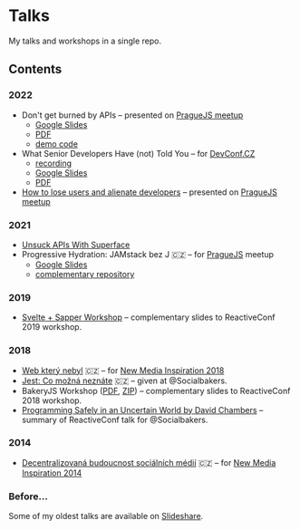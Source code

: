 # Talks

My talks and workshops in a single repo.

## Contents

### 2022

- Don't get burned by APIs – presented on [PragueJS meetup](hhttps://www.meetup.com/praguejs/events/269001730/)
  - [Google Slides](https://docs.google.com/presentation/d/1IPpZuTYI0oR24shsnoi2JUC8WKaiyGZ2_DTwnBWprYM/edit?usp=sharing)
  - [PDF](https://github.com/jnv/talks/releases/download/2022-dont-get-burned/2022-01-dont-get-burned-by-apis.pdf)
  - [demo code](https://github.com/jnv/superface-demo-22-01-praguejs)
- What Senior Developers Have (not) Told You – for [DevConf.CZ](https://www.devconf.info/cz/)
  - [recording](https://www.youtube.com/watch?v=Y6xAzQCGXNM)
  - [Google Slides](https://docs.google.com/presentation/d/1R7C1I7H8zyOyRDuFwc73Qn9bUPSHa1LyoMWyWq4Cqt4/edit?usp=sharing)
  - [PDF](https://github.com/jnv/talks/releases/download/2022-what-senior-developers-have-not-told-you/2022-01-what_senior_developers_have_not_told_you.pdf)
- [How to lose users and alienate developers](2022-04-lose-users-alienate-developers/) – presented on [PragueJS meetup](https://www.meetup.com/praguejs/events/285335331/)

### 2021

- [Unsuck APIs With Superface](2021-09-unsuck-apis/)
- Progressive Hydration: JAMstack bez J 🇨🇿 – for [PragueJS](https://www.meetup.com/praguejs/) meetup
  - [Google Slides](https://docs.google.com/presentation/d/17W5pF0PXOmMYZtg-mndTmru1wsee6y130ctHG8-F4rc/edit?usp=sharing)
  - [complementary repository](https://github.com/jnv/talks-jamstack-without-j)

### 2019

- [Svelte + Sapper Workshop](2019-workshop-sapper/) – complementary slides to ReactiveConf 2019 workshop.

### 2018

- [Web který nebyl](https://www.bitoff.cz/nmi18/) 🇨🇿 – for [New Media Inspiration 2018](https://www.tuesday.cz/akce/new-media-inspiration-2018/)
- [Jest: Co možná neznáte](2018-sbks-jest/) 🇨🇿 – given at @Socialbakers.
- BakeryJS Workshop ([PDF](https://github.com/jnv/talks/releases/download/2018-workshop-bakeryjs/2018-workshop-bakeryjs.pdf), [ZIP](https://github.com/jnv/talks/releases/download/2018-workshop-bakeryjs/2018-workshop-bakeryjs.zip)) – complementary slides to ReactiveConf 2018 workshop.
- [Programming Safely in an Uncertain World by David Chambers](2018-sbks-reactiveconf-chambers/) – summary of ReactiveConf talk for @Socialbakers.

### 2014

- [Decentralizovaná budoucnost sociálních médií](https://www.bitoff.cz/nmi14/) 🇨🇿 – for [New Media Inspiration 2014](https://www.tuesday.cz/akce/new-media-inspiration-2014/)

### Before…

Some of my oldest talks are available on [Slideshare](https://www.slideshare.net/janvlnas).
